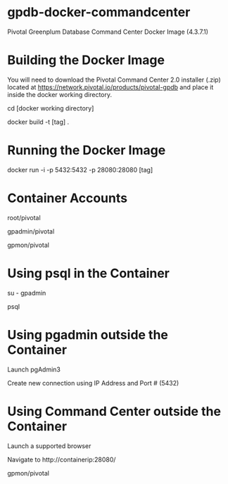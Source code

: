 # gpdb-docker-commandcenter
Pivotal Greenplum Database Command Center Docker Image (4.3.7.1)

# Building the Docker Image
You will need to download the Pivotal Command Center 2.0 installer (.zip) located at https://network.pivotal.io/products/pivotal-gpdb and place it inside the docker working directory.

cd [docker working directory]

docker build -t [tag] .

# Running the Docker Image
docker run -i -p 5432:5432 -p 28080:28080 [tag]

# Container Accounts
root/pivotal

gpadmin/pivotal

gpmon/pivotal

# Using psql in the Container
su - gpadmin

psql

# Using pgadmin outside the Container
Launch pgAdmin3

Create new connection using IP Address and Port # (5432)

# Using Command Center outside the Container
Launch a supported browser

Navigate to http://containerip:28080/

gpmon/pivotal
